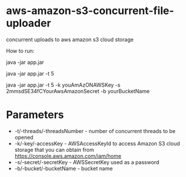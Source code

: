 aws-amazon-s3-concurrent-file-uploader
===========================

concurrent uploads to aws amazon s3 cloud storage

How to run:

java -jar app.jar

java -jar app.jar -t 5

java -jar app.jar -t 5 -k youAmAzONAWSKey -s 2mmsdSE34fCYourAwsAmazonSecret -b yourBucketName

Parameters
==========

* -t/-threads/-threadsNumber  - number of concurrent threads to be opened
* -k/-key/-accessKey  -  AWSAccessKeyId to access Amazon S3 cloud storage that you can obtain from https://console.aws.amazon.com/iam/home
* -s/-secret/-secretKey - AWSSecretKey used as a password
* -b/-bucket/-bucketName - bucket name
